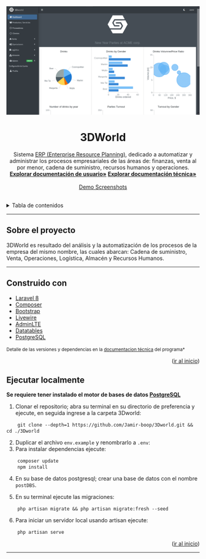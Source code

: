 <!-- LOGO -->
<div align="center" id="top">
<img src="screenshots/index.png" alt="image" border="0">
  <h1 align="center">3DWorld</h1>
  <p align="center">
    Sistema <a href="https://dynamics.microsoft.com/es-mx/erp/define-erp/">ERP (Enterprise Resource Planning)</a>, dedicado a automatizar y administrar los procesos empresariales de las áreas de: finanzas, venta al por menor, cadena de suministro, recursos humanos y operaciones.
    <br />
    <a href="https://www.keepandshare.com/doc9/27780/manual-de-usuario-erp-laravel-pdf-2-2-meg?dn=y&dnad=y"><strong>Explorar documentación de usuario»</strong></a>
    <a href="https://www.keepandshare.com/doc9/27781/manual-tecnico-erp-laravel-pdf-1-9-meg?da=y"><strong>Explorar documentación técnica»</strong></a>
    <br />
    <br />
    <a href="https://github.com/Jamir-boop/3Dworld/tree/master/screenshots">Demo Screenshots</a>
  </p>
</div>
<br />

<!-- TABLE OF CONTENTS -->
<details>
  <summary>Tabla de contenidos</summary>
  <ol>
    <li>
      <a href="#sobre-el-proyecto">Sobre el Proyecto</a>
    </li>
    <li>
        <a href="#construido-con">Construido Con</a>
    </li>
    <li>
      <a href="#ejecutar-localmente">Ejecutar localmente 🚀</a>
    </li>
  </ol>
</details>
<hr>

## Sobre el proyecto
3DWorld es resultado del análisis y la automatización de los procesos de la empresa del mismo nombre, las cuales abarcan: Cadena de suministro, Venta, Operaciones, Logística, Almacén y Recursos Humanos.
<hr>

## Construido con
-   [Laravel 8](https://laravel.com/)
-   [Composer](https://getcomposer.org/)
-   [Bootstrap](https://getbootstrap.com/)
-   [Livewire](https://laravel-livewire.com/)
-   [AdminLTE](https://adminlte.io/docs/3.1/)
-   [Datatables](https://www.datatables.net/)
-   [PostgreSQL](https://www.postgresql.org/)

<small>Detalle de las versiones y dependencias en la <a href="#">documentacion técnica</a> del programa*</small>

<p align="right">(<a href="#top">ir al inicio</a>)</p>

## Ejecutar localmente
**Se requiere tener instalado el motor de bases de datos [PostgreSQL](https://www.postgresql.org/)**

1. Clonar el repositorio; abra su terminal en su directorio de preferencia y ejecute, en seguida ingrese a la carpeta 3Dworld:

```
    git clone --depth=1 https://github.com/Jamir-boop/3Dworld.git && cd ./3Dworld
```
2. Duplicar el archivo `env.example` y renombrarlo a `.env`:
3. Para instalar dependencias ejecute:

```
    composer update
    npm install
```

4. En su base de datos postgresql; crear una base de datos con el nombre `postDBS`.

5. En su terminal ejecute las migraciones:
```
    php artisan migrate && php artisan migrate:fresh --seed
```
6. Para iniciar un servidor local usando artisan ejecute:
```
    php artisan serve
```


<p align="right">(<a href="#top">ir al inicio</a>)</p>
<hr>

